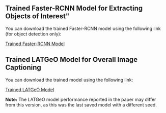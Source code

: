 ## Trained Faster-RCNN Model for Extracting Objects of Interest"

You can download the trained Faster-RCNN model using the following link (for object detection only):

[Trained Faster-RCNN Model](https://drive.google.com/file/d/1pHaN1RzDDqdycDFPUTlk9wXH1EKPvDx9/view?usp=drive_link)




##  Trained LATGeO Model for Overall Image Captioning

You can download the trained model using the following link:

[Trained LATGeO Model](https://drive.google.com/file/d/1-ad2kLxOuCabY1Wj6o4h77y9ntoTGBD9/view?usp=sharing)

**Note:** The LATGeO model performance reported in the paper may differ from this version, as this was the last saved model with a different seed.




